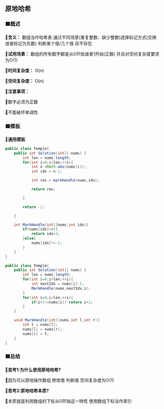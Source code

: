 ## 原地哈希

### 🟧概述

**🔻含义：** 数组当作哈希表 通过不同场景(重复整数、缺少整数)选择标记方式(交换或者标记为负数) 判断某个值/几个值 存不存在

**🔻试用场景：** 数组的所有数字都是从0开始或者1开始(正数) 并且对空间复杂度要求为O(1)

**🔻时间复杂度：** O(n)

**🔻空间复杂度：** O(n)

**🔻注意事项：**

🔸数字必须为正数

🔸不能破坏单调性

### 🟧模板

📌**通用模板**

```java
public class Temple{
    public int Solution(int[] nums) {
        int len = nums.length;
        for(int i=0;i<len;++i){
            int n =Math.abs(nums[i]);
            int idx = n-1;

            int res = markHandle(nums,idx);

            return res;

        }

        return -1;

    }

    int MarkHandle(int[]nums,int idx){
        if(nums[idx]<0){
            return idx+1;
        }else{
            nums[idx]*=-1;
        }
    }
}
```

```java
public class Temple{
    public int Solution(int[] nums) {
        int len = nums.length;
        for(int i=0;i<len;++i){
            int nextIdx = nums[i]-1;
            MarkHandle(nums,nextIdx,i);
        }
        for(int i=0;i<len;++i){
            if(i+1!=nums[i]) return i+1;
        }
    }

    void MarkHandle(int[]nums,int l,int r){
        int t = nums[l];
        nums[l] = nums[r];
        nums[r] = t;
    }
}
```

### 🟧总结

**🔻思考1:为什么使用原地哈希?**

🔸因为可以原地操作数组 修改值 判断值 空间复杂度为O(1)

**🔻思考2:原地哈希本质?**

🔸本质就是利用数组的下标从0开始这一特性 使用数组下标当作索引
